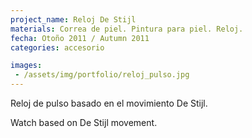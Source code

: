 ```yaml
---
project_name: Reloj De Stijl
materials: Correa de piel. Pintura para piel. Reloj.
fecha: Otoño 2011 / Autumn 2011
categories: accesorio

images:
 - /assets/img/portfolio/reloj_pulso.jpg
---
```


Reloj de pulso basado en el movimiento De Stijl.


Watch based on De Stijl movement.
